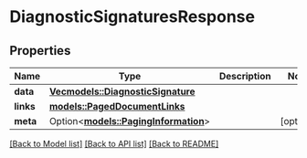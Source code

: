 # DiagnosticSignaturesResponse

## Properties

Name | Type | Description | Notes
------------ | ------------- | ------------- | -------------
**data** | [**Vec<models::DiagnosticSignature>**](DiagnosticSignature.md) |  | 
**links** | [**models::PagedDocumentLinks**](PagedDocumentLinks.md) |  | 
**meta** | Option<[**models::PagingInformation**](PagingInformation.md)> |  | [optional]

[[Back to Model list]](../README.md#documentation-for-models) [[Back to API list]](../README.md#documentation-for-api-endpoints) [[Back to README]](../README.md)


